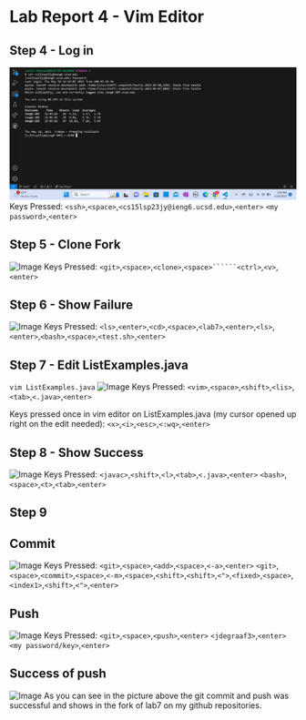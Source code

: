 # Lab Report 4 - Vim Editor
## Step 4 - Log in
![Image](Step4.png)
Keys Pressed:
```<ssh>```,```<space>```,```<cs15lsp23jy@ieng6.ucsd.edu>```,```<enter>```
```<my password>```,```<enter>```

## Step 5 - Clone Fork
![Image](Step5.png)
Keys Pressed:
```<git>```,```<space>```,```<clone>```,```<space>``````<ctrl>```,```<v>```,```<enter>```

## Step 6 - Show Failure
![Image](Step6.png)
Keys Pressed:
```<ls>```,```<enter>```,```<cd>```,```<space>```,```<lab7>```,```<enter>```,```<ls>```,```<enter>```,```<bash>```,```<space>```,```<test.sh>```,```<enter>```

## Step 7 - Edit ListExamples.java
```vim ListExamples.java```
![Image](Step7.png)
Keys Pressed:
```<vim>```,```<space>```,```<shift>```,```<lis>```,```<tab>```,```<.java>```,```<enter>```

Keys pressed once in vim editor on ListExamples.java (my cursor opened up right on the edit needed):
```<x>```,```<i>```,```<esc>```,```<:wq>```,```<enter>```

## Step 8 - Show Success
![Image](Step8.png)
Keys Pressed:
```<javac>```,```<shift>```,```<l>```,```<tab>```,```<.java>```,```<enter>```
```<bash>```,```<space>```,```<t>```,```<tab>```,```<enter>```

## Step 9
## Commit
![Image](GitCommitLab7.png)
Keys Pressed:
```<git>```,```<space>```,```<add>```,```<space>```,```<-a>```,```<enter>```
```<git>```,```<space>```,```<commit>```,```<space>```,```<-m>```,```<space>```,```<shift>```,```<shift>```,```<">```,```<fixed>```,```<space>```,```<index1>```,```<shift>```,```<">```,```<enter>```

## Push
![Image](GitPushLab7.png)
Keys Pressed:
```<git>```,```<space>```,```<push>```,```<enter>```
```<jdegraaf3>```,```<enter>```
```<my password/key>```,```<enter>```

## Success of push
![Image](GitSuccess.png)
As you can see in the picture above the git commit and push was successful and shows in the fork of lab7 on my github repositories.
